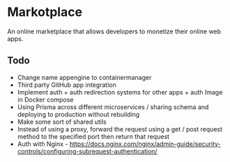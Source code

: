 # Markotplace

An online marketplace that allows developers to monetize their online web apps.

## Todo

-   Change name appengine to containermanager
-   Third party GitHub app integration
-   Implement auth + auth redirection systems for other apps + auth Image in Docker compose
-   Using Prisma across different microservices / sharing schema and deploying to production without rebuilding
-   Make some sort of shared utils
-   Instead of using a proxy, forward the request using a get / post request method to the specified port then return that request
-   Auth with Nginx - https://docs.nginx.com/nginx/admin-guide/security-controls/configuring-subrequest-authentication/
